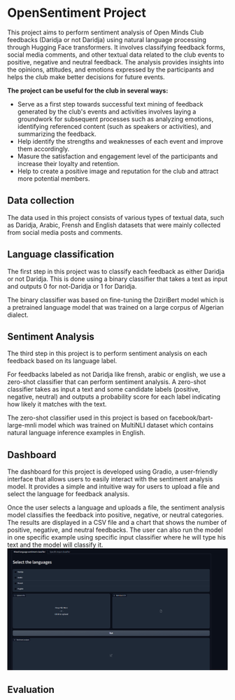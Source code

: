 # OpenSentiment Project
This project aims to perform sentiment analysis of Open Minds Club feedbacks (Daridja or not Daridja) using natural language processing through Hugging Face transformers. It involves classifying feedback forms, social media comments, and other textual data related to the club events to positive, negative and neutral feedback. The analysis provides insights into the opinions, attitudes, and emotions expressed by the participants and helps the club make better decisions for future events.

**The project can be useful for the club in several ways:**
- Serve as a first step towards successful text mining of feedback generated by the club's events and activities involves laying a groundwork for subsequent processes such as analyzing emotions, identifying referenced content (such as speakers or activities), and summarizing the feedback.
- Help identify the strengths and weaknesses of each event and improve them accordingly.
- Masure the satisfaction and engagement level of the participants and increase their loyalty and retention.
- Help to create a positive image and reputation for the club and attract more potential members.

## Data collection
The data used in this project consists of various types of textual data, such as Daridja, Arabic, Frensh and English datasets that were mainly collected from social media posts and comments.

## Language classification
The first step in this project was to classify each feedback as either Daridja or not Daridja. This is done using a binary classifier that takes a text as input and outputs 0 for not-Daridja or 1 for Daridja.

The binary classifier was based on fine-tuning the DziriBert model which is a pretrained language model that was trained on a large corpus of Algerian dialect.

## Sentiment Analysis
The third step in this project is to perform sentiment analysis on each feedback based on its language label.

For feedbacks labeled as not Daridja like frensh, arabic or english, we use a zero-shot classifier that can perform sentiment analysis. A zero-shot classifier takes as input a text and some candidate labels (positive, negative, neutral) and outputs a probability score for each label indicating how likely it matches with the text.

The zero-shot classifier used in this project is based on facebook/bart-large-mnli model which was trained on MultiNLI dataset which contains natural language inference examples in English.

## Dashboard
The dashboard for this project is developed using Gradio, a user-friendly interface that allows users to easily interact with the sentiment analysis model. It provides a simple and intuitive way for users to upload a file and select the language for feedback analysis.

Once the user selects a language and uploads a file, the sentiment analysis model classifies the feedback into positive, negative, or neutral categories. The results are displayed in a CSV file and a chart that shows the number of positive, negative, and neutral feedbacks. The user can also run the model in one specific example using specific input classifier where he will type his text and the model will classify it.
<img src="Dashboard.png">

## Evaluation



